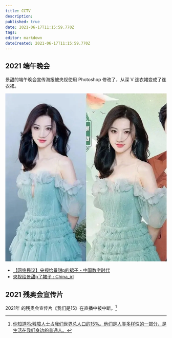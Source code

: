 ```yaml
---
title: CCTV
description: 
published: true
date: 2021-06-17T11:15:59.770Z
tags: 
editor: markdown
dateCreated: 2021-06-17T11:15:59.770Z
---
```


## 2021 端午晚会

景甜的端午晚会宣传海报被央视使用 Photoshop 修改了，从深 V 连衣裙变成了连衣裙。

![央视p图_sml.webp](/src/ccstv/央视p图_sml.webp)

+ [【网络民议】央视给景甜p的裙子 - 中国数字时代](https://web.archive.org/web/20210617105041/https://chinadigitaltimes.net/chinese/667187.html)
+ [央视给景甜p了裙子 : China_irl](https://web.archive.org/web/20210616042018/https://old.reddit.com/r/China_irl/comments/o0wiav/%E5%A4%AE%E8%A7%86%E7%BB%99%E6%99%AF%E7%94%9Cp%E4%BA%86%E8%A3%99%E5%AD%90/)

## 2021 残奥会宣传片

2021年 的残奥会宣传片《我们是15》在直播中被中断。[^7808]

[^7808]: [你知道吗:残障人士占我们世界总人口的15%。他们是人类多样性的一部分，是生活在我们身边的普通人。](http://web.archive.org/web/20210825035433/https://m.weibo.cn/status/4673257808331727 "https://archive.is/EvhTM")
